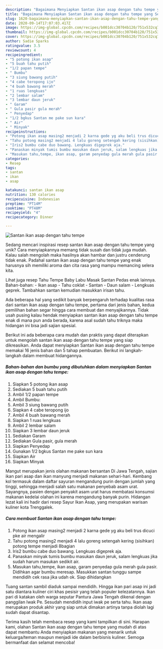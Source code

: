 ```yaml
---
description: "Bagaimana Menyiapkan Santan ikan asap dengan tahu tempe yang Sempurna"
title: "Bagaimana Menyiapkan Santan ikan asap dengan tahu tempe yang Sempurna"
slug: 1620-bagaimana-menyiapkan-santan-ikan-asap-dengan-tahu-tempe-yang-sempurna
date: 2020-09-14T17:07:03.417Z
image: https://img-global.cpcdn.com/recipes/b001dcc30704b120/751x532cq70/santan-ikan-asap-dengan-tahu-tempe-foto-resep-utama.jpg
thumbnail: https://img-global.cpcdn.com/recipes/b001dcc30704b120/751x532cq70/santan-ikan-asap-dengan-tahu-tempe-foto-resep-utama.jpg
cover: https://img-global.cpcdn.com/recipes/b001dcc30704b120/751x532cq70/santan-ikan-asap-dengan-tahu-tempe-foto-resep-utama.jpg
author: Sadie Sparks
ratingvalue: 3.5
reviewcount: 4
recipeingredient:
- "5 potong ikan asap"
- "5 buah tahu putih"
- "1/2 papan tempe"
- " Bumbu"
- "3 siung bawang putih"
- "4 cabe teropong ijo"
- "4 buah bawang merah"
- "1 ruas lengkuas"
- "2 lembar salam"
- "3 lembar daun jeruk"
- " Garam"
- " Gula pasir gula merah"
- " Penyedap"
- "1/2 bgkus Santan me pake sun kara"
- " Air"
- " Minyak"
recipeinstructions:
- "Potong ikan asap masing2 menjadi 2 karna gede yg aku beli trus dicuci pke air mengalir"
- "Tahu potong masing2 menjadi 4 lalu goreng setengah kering (sisihkan) potong tempe menjadi 8bagian"
- "Iris2 bumbu cabe duo bawang. Lengkuas digeprek aja."
- "Panaskan minyak tumis bumbu masukan daun jeruk, salam lengkuas jika sudah harum masukan sedikit air."
- "Masukan tahu,tempe, ikan asap, garam penyedap gula merah gula pasir. Didihkan agar bumbu meresap. Masukkan santan tunggu sampe mendidih cek rasa jika udah ok. Siap dihidangkan"
categories:
- Resep
tags:
- santan
- ikan
- asap

katakunci: santan ikan asap 
nutrition: 130 calories
recipecuisine: Indonesian
preptime: "PT14M"
cooktime: "PT48M"
recipeyield: "4"
recipecategory: Dinner

---
```



![Santan ikan asap dengan tahu tempe](https://img-global.cpcdn.com/recipes/b001dcc30704b120/751x532cq70/santan-ikan-asap-dengan-tahu-tempe-foto-resep-utama.jpg)

Sedang mencari inspirasi resep santan ikan asap dengan tahu tempe yang unik? Cara menyiapkannya memang tidak susah dan tidak juga mudah. Kalau salah mengolah maka hasilnya akan hambar dan justru cenderung tidak enak. Padahal santan ikan asap dengan tahu tempe yang enak harusnya sih memiliki aroma dan cita rasa yang mampu memancing selera kita.

Lihat juga resep Tahu Tempe Baby Labu Masak Santan Pedas enak lainnya. Bahan-bahan: - Ikan asap - Tahu coklat - Santan - Daun salam - Lengkuas geprek. Tambahkan santan kemudian masukkan irisan tahu.

Ada beberapa hal yang sedikit banyak berpengaruh terhadap kualitas rasa dari santan ikan asap dengan tahu tempe, pertama dari jenis bahan, kedua pemilihan bahan segar hingga cara membuat dan menyajikannya. Tidak usah pusing kalau hendak menyiapkan santan ikan asap dengan tahu tempe enak di mana pun anda berada, karena asal sudah tahu triknya maka hidangan ini bisa jadi sajian spesial.


Berikut ini ada beberapa cara mudah dan praktis yang dapat diterapkan untuk mengolah santan ikan asap dengan tahu tempe yang siap dikreasikan. Anda dapat menyiapkan Santan ikan asap dengan tahu tempe memakai 16 jenis bahan dan 5 tahap pembuatan. Berikut ini langkah-langkah dalam membuat hidangannya.

<!--inarticleads1-->

##### Bahan-bahan dan bumbu yang dibutuhkan dalam menyiapkan Santan ikan asap dengan tahu tempe:

1. Siapkan 5 potong ikan asap
1. Sediakan 5 buah tahu putih
1. Ambil 1/2 papan tempe
1. Ambil  Bumbu:
1. Ambil 3 siung bawang putih
1. Siapkan 4 cabe teropong ijo
1. Ambil 4 buah bawang merah
1. Siapkan 1 ruas lengkuas
1. Ambil 2 lembar salam
1. Siapkan 3 lembar daun jeruk
1. Sediakan  Garam
1. Sediakan  Gula pasir, gula merah
1. Siapkan  Penyedap
1. Gunakan 1/2 bgkus Santan me pake sun kara
1. Siapkan  Air
1. Siapkan  Minyak


Mangut merupakan jenis olahan makanan bersantan Di Jawa Tengah, sajian ikan pari asap dan ikan manyung menjadi makanan sehari-hari. Kembang kol termasuk dalam daftar sayuran mengandung purin dengan jumlah yang tinggi, sehingga menjadi salah satu makanan penyebab asam urat. Sayangnya, pasien dengan penyakit asam urat harus membatasi konsumsi makanan kedelai olahan ini karena mengandung banyak purin. Hidangan lezat kali ini hadir dari resep Sayur Ikan Asap, yang merupakan warisan kuliner kota Trenggalek. 

<!--inarticleads2-->

##### Cara membuat Santan ikan asap dengan tahu tempe:

1. Potong ikan asap masing2 menjadi 2 karna gede yg aku beli trus dicuci pke air mengalir
1. Tahu potong masing2 menjadi 4 lalu goreng setengah kering (sisihkan) potong tempe menjadi 8bagian
1. Iris2 bumbu cabe duo bawang. Lengkuas digeprek aja.
1. Panaskan minyak tumis bumbu masukan daun jeruk, salam lengkuas jika sudah harum masukan sedikit air.
1. Masukan tahu,tempe, ikan asap, garam penyedap gula merah gula pasir. Didihkan agar bumbu meresap. Masukkan santan tunggu sampe mendidih cek rasa jika udah ok. Siap dihidangkan


Tuang santan sambil diaduk sampai mendidih. Hingga ikan pari asap ini jadi satu diantara kuliner ciri khas pesisir yang telah populer kelezatannya. Ikan pari di katakan oleh warga seputar Pantura Jawa Tengah dikenal dengan panggilan Iwak Pe. Sesudah mendidih input iwak pe serta tahu. Ikan asap merupakan produk akhir yang siap untuk dimakan artinya tanpa diolah lagi sudah dapat disantap. 

Terima kasih telah membaca resep yang kami tampilkan di sini. Harapan kami, olahan Santan ikan asap dengan tahu tempe yang mudah di atas dapat membantu Anda menyiapkan makanan yang menarik untuk keluarga/teman maupun menjadi ide dalam berbisnis kuliner. Semoga bermanfaat dan selamat mencoba!

